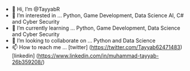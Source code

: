 - 👋 Hi, I’m @TayyabR
- 👀 I’m interested in ... Python, Game Development, Data Science AI, C# and Cyber Security
- 🌱 I’m currently learning ... Python, Game Development, Data Science and Cyber Security
- 💞️ I’m looking to collaborate on ... Python and Data Science
- 📫 How to reach me ... [twitter] (https://twitter.com/Tayyab62471483) [linkedin] (https://www.linkedin.com/in/muhammad-tayyab-26b359208/)

<!---
tayyab-programmer/tayyab-programmer is a ✨ special ✨ repository because its `README.md` (this file) appears on your GitHub profile.
You can click the Preview link to take a look at your changes.
--->
